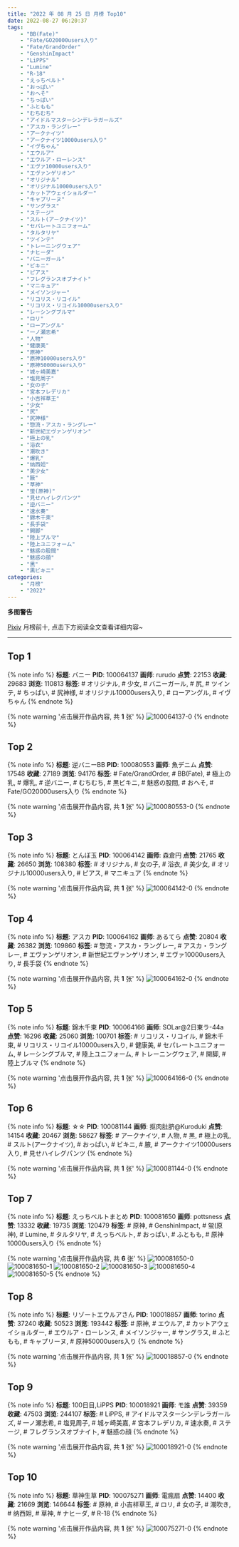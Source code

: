 ```yaml
---
title: "2022 年 08 月 25 日 月榜 Top10"
date: 2022-08-27 06:20:37
tags:
    - "BB(Fate)"
    - "Fate/GO20000users入り"
    - "Fate/GrandOrder"
    - "GenshinImpact"
    - "LiPPS"
    - "Lumine"
    - "R-18"
    - "えっちベルト"
    - "おっぱい"
    - "おへそ"
    - "ちっぱい"
    - "ふともも"
    - "むちむち"
    - "アイドルマスターシンデレラガールズ"
    - "アスカ・ラングレー"
    - "アークナイツ"
    - "アークナイツ10000users入り"
    - "イヴちゃん"
    - "エウルア"
    - "エウルア・ローレンス"
    - "エヴァ10000users入り"
    - "エヴァンゲリオン"
    - "オリジナル"
    - "オリジナル10000users入り"
    - "カットアウェイショルダー"
    - "キャプリーヌ"
    - "サングラス"
    - "ステージ"
    - "スルト(アークナイツ)"
    - "セパレートユニフォーム"
    - "タルタリヤ"
    - "ツインテ"
    - "トレーニングウェア"
    - "ナヒーダ"
    - "バニーガール"
    - "ビキニ"
    - "ピアス"
    - "フレグランスオブナイト"
    - "マニキュア"
    - "メイソンジャー"
    - "リコリス・リコイル"
    - "リコリス・リコイル10000users入り"
    - "レーシングブルマ"
    - "ロリ"
    - "ローアングル"
    - "一ノ瀬志希"
    - "人物"
    - "健康美"
    - "原神"
    - "原神10000users入り"
    - "原神50000users入り"
    - "城ヶ崎美嘉"
    - "塩見周子"
    - "女の子"
    - "宮本フレデリカ"
    - "小吉祥草王"
    - "少女"
    - "尻"
    - "尻神様"
    - "惣流・アスカ・ラングレー"
    - "新世紀エヴァンゲリオン"
    - "極上の乳"
    - "浴衣"
    - "潮吹き"
    - "爆乳"
    - "纳西妲"
    - "美少女"
    - "腋"
    - "草神"
    - "蛍(原神)"
    - "見せハイレグパンツ"
    - "逆バニー"
    - "速水奏"
    - "錦木千束"
    - "長手袋"
    - "開脚"
    - "陸上ブルマ"
    - "陸上ユニフォーム"
    - "魅惑の股間"
    - "魅惑の顔"
    - "黑"
    - "黒ビキニ"
categories:
    - "月榜"
    - "2022"
---
```


<i class="fa fa-triangle-exclamation"></i>**多图警告**<i class="fa fa-triangle-exclamation"></i>

[Pixiv](https://www.pixiv.net/) 月榜前十, 点击下方阅读全文查看详细内容~

<!-- more -->

---

## Top 1

{% note info %}
**标题**: バニー
**PID**: 100064137 **画师**: rurudo
**点赞**: 22153 **收藏**: 29683 **浏览**: 110813
**标签**: # オリジナル, # 少女, # バニーガール, # 尻, # ツインテ, # ちっぱい, # 尻神様, # オリジナル10000users入り, # ローアングル, # イヴちゃん
{% endnote %}

{% note warning '点击展开作品内容, 共 **1** 张' %}
![100064137-0](https://i.pixiv.re/img-original/img/2022/07/29/00/00/32/100064137_p0.jpg)
{% endnote %}

## Top 2

{% note info %}
**标题**: 逆バニーBB
**PID**: 100080553 **画师**: 魚デニム
**点赞**: 17548 **收藏**: 27189 **浏览**: 94176
**标签**: # Fate/GrandOrder, # BB(Fate), # 極上の乳, # 爆乳, # 逆バニー, # むちむち, # 黒ビキニ, # 魅惑の股間, # おへそ, # Fate/GO20000users入り
{% endnote %}

{% note warning '点击展开作品内容, 共 **1** 张' %}
![100080553-0](https://i.pixiv.re/img-original/img/2022/07/29/20/03/54/100080553_p0.jpg)
{% endnote %}

## Top 3

{% note info %}
**标题**: とんぼ玉
**PID**: 100064142 **画师**: 森倉円
**点赞**: 21765 **收藏**: 26650 **浏览**: 108380
**标签**: # オリジナル, # 女の子, # 浴衣, # 美少女, # オリジナル10000users入り, # ピアス, # マニキュア
{% endnote %}

{% note warning '点击展开作品内容, 共 **1** 张' %}
![100064142-0](https://i.pixiv.re/img-original/img/2022/07/29/00/00/34/100064142_p0.png)
{% endnote %}

## Top 4

{% note info %}
**标题**: アスカ
**PID**: 100064162 **画师**: あるてら
**点赞**: 20804 **收藏**: 26382 **浏览**: 109860
**标签**: # 惣流・アスカ・ラングレー, # アスカ・ラングレー, # エヴァンゲリオン, # 新世紀エヴァンゲリオン, # エヴァ10000users入り, # 長手袋
{% endnote %}

{% note warning '点击展开作品内容, 共 **1** 张' %}
![100064162-0](https://i.pixiv.re/img-original/img/2022/07/29/00/00/49/100064162_p0.png)
{% endnote %}

## Top 5

{% note info %}
**标题**: 錦木千束
**PID**: 100064166 **画师**: SOLar@2日東ラ-44a
**点赞**: 16296 **收藏**: 25060 **浏览**: 100701
**标签**: # リコリス・リコイル, # 錦木千束, # リコリス・リコイル10000users入り, # 健康美, # セパレートユニフォーム, # レーシングブルマ, # 陸上ユニフォーム, # トレーニングウェア, # 開脚, # 陸上ブルマ
{% endnote %}

{% note warning '点击展开作品内容, 共 **1** 张' %}
![100064166-0](https://i.pixiv.re/img-original/img/2022/07/29/00/00/51/100064166_p0.png)
{% endnote %}

## Top 6

{% note info %}
**标题**: ☆☆
**PID**: 100081144 **画师**: 抠肉肚脐@Kuroduki
**点赞**: 14154 **收藏**: 20467 **浏览**: 58627
**标签**: # アークナイツ, # 人物, # 黑, # 極上の乳, # スルト(アークナイツ), # おっぱい, # ビキニ, # 腋, # アークナイツ10000users入り, # 見せハイレグパンツ
{% endnote %}

{% note warning '点击展开作品内容, 共 **1** 张' %}
![100081144-0](https://i.pixiv.re/img-original/img/2022/07/29/20/30/10/100081144_p0.png)
{% endnote %}

## Top 7

{% note info %}
**标题**: えっちベルトまとめ
**PID**: 100081650 **画师**: pottsness
**点赞**: 13332 **收藏**: 19735 **浏览**: 120479
**标签**: # 原神, # GenshinImpact, # 蛍(原神), # Lumine, # タルタリヤ, # えっちベルト, # おっぱい, # ふともも, # 原神10000users入り
{% endnote %}

{% note warning '点击展开作品内容, 共 **6** 张' %}
![100081650-0](https://i.pixiv.re/img-original/img/2022/07/29/20/52/25/100081650_p0.jpg)
![100081650-1](https://i.pixiv.re/img-original/img/2022/07/29/20/52/25/100081650_p1.jpg)
![100081650-2](https://i.pixiv.re/img-original/img/2022/07/29/20/52/25/100081650_p2.jpg)
![100081650-3](https://i.pixiv.re/img-original/img/2022/07/29/20/52/25/100081650_p3.jpg)
![100081650-4](https://i.pixiv.re/img-original/img/2022/07/29/20/52/25/100081650_p4.jpg)
![100081650-5](https://i.pixiv.re/img-original/img/2022/07/29/20/52/25/100081650_p5.jpg)
{% endnote %}

## Top 8

{% note info %}
**标题**: リゾートエウルアさん
**PID**: 100018857 **画师**: torino
**点赞**: 37240 **收藏**: 50523 **浏览**: 193442
**标签**: # 原神, # エウルア, # カットアウェイショルダー, # エウルア・ローレンス, # メイソンジャー, # サングラス, # ふともも, # キャプリーヌ, # 原神50000users入り
{% endnote %}

{% note warning '点击展开作品内容, 共 **1** 张' %}
![100018857-0](https://i.pixiv.re/img-original/img/2022/07/27/00/00/15/100018857_p0.jpg)
{% endnote %}

## Top 9

{% note info %}
**标题**: 100日目,LiPPS
**PID**: 100018921 **画师**: モ誰
**点赞**: 39359 **收藏**: 47503 **浏览**: 244107
**标签**: # LiPPS, # アイドルマスターシンデレラガールズ, # 一ノ瀬志希, # 塩見周子, # 城ヶ崎美嘉, # 宮本フレデリカ, # 速水奏, # ステージ, # フレグランスオブナイト, # 魅惑の顔
{% endnote %}

{% note warning '点击展开作品内容, 共 **1** 张' %}
![100018921-0](https://i.pixiv.re/img-original/img/2022/07/27/00/00/56/100018921_p0.jpg)
{% endnote %}

## Top 10

{% note info %}
**标题**: 草神生草
**PID**: 100075271 **画师**: 電瘋扇
**点赞**: 14400 **收藏**: 21669 **浏览**: 146644
**标签**: # 原神, # 小吉祥草王, # ロリ, # 女の子, # 潮吹き, # 纳西妲, # 草神, # ナヒーダ, # R-18
{% endnote %}

{% note warning '点击展开作品内容, 共 **1** 张' %}
![100075271-0](https://i.pixiv.re/img-original/img/2022/07/29/15/12/21/100075271_p0.jpg)
{% endnote %}
